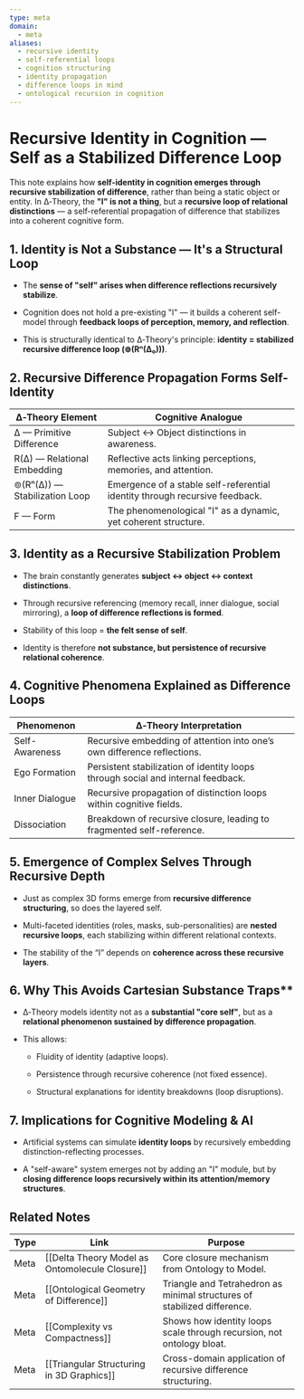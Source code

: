 ```yaml
---
type: meta
domain:
  - meta
aliases:
  - recursive identity
  - self-referential loops
  - cognition structuring
  - identity propagation
  - difference loops in mind
  - ontological recursion in cognition
---
```


# Recursive Identity in Cognition — Self as a Stabilized Difference Loop

This note explains how **self-identity in cognition emerges through recursive stabilization of difference**, rather than being a static object or entity. In ∆‑Theory, the **"I" is not a thing**, but a **recursive loop of relational distinctions** — a self-referential propagation of difference that stabilizes into a coherent cognitive form.


## 1. Identity is Not a Substance — It's a Structural Loop

- The **sense of "self" arises when difference reflections recursively stabilize**.
    
- Cognition does not hold a pre-existing "I" — it builds a coherent self-model through **feedback loops of perception, memory, and reflection**.
    
- This is structurally identical to ∆‑Theory's principle: **identity = stabilized recursive difference loop (⊚(Rⁿ(∆₀)))**.
    


## 2. Recursive Difference Propagation Forms Self-Identity

|∆‑Theory Element|Cognitive Analogue|
|---|---|
|∆ — Primitive Difference|Subject ↔ Object distinctions in awareness.|
|R(∆) — Relational Embedding|Reflective acts linking perceptions, memories, and attention.|
|⊚(Rⁿ(∆)) — Stabilization Loop|Emergence of a stable self-referential identity through recursive feedback.|
|F — Form|The phenomenological "I" as a dynamic, yet coherent structure.|


## 3. Identity as a Recursive Stabilization Problem

- The brain constantly generates **subject ↔ object ↔ context distinctions**.
    
- Through recursive referencing (memory recall, inner dialogue, social mirroring), a **loop of difference reflections is formed**.
    
- Stability of this loop = **the felt sense of self**.
    
- Identity is therefore **not substance, but persistence of recursive relational coherence**.
    

## 4. Cognitive Phenomena Explained as Difference Loops

|Phenomenon|∆‑Theory Interpretation|
|---|---|
|Self-Awareness|Recursive embedding of attention into one’s own difference reflections.|
|Ego Formation|Persistent stabilization of identity loops through social and internal feedback.|
|Inner Dialogue|Recursive propagation of distinction loops within cognitive fields.|
|Dissociation|Breakdown of recursive closure, leading to fragmented self-reference.|



## 5. Emergence of Complex Selves Through Recursive Depth

- Just as complex 3D forms emerge from **recursive difference structuring**, so does the layered self.
    
- Multi-faceted identities (roles, masks, sub-personalities) are **nested recursive loops**, each stabilizing within different relational contexts.
    
- The stability of the “I” depends on **coherence across these recursive layers**.
    


## 6. Why This Avoids Cartesian Substance Traps**

- ∆‑Theory models identity not as a **substantial "core self"**, but as a **relational phenomenon sustained by difference propagation**.
    
- This allows:
    
    - Fluidity of identity (adaptive loops).
        
    - Persistence through recursive coherence (not fixed essence).
        
    - Structural explanations for identity breakdowns (loop disruptions).
        

## 7. Implications for Cognitive Modeling & AI

- Artificial systems can simulate **identity loops** by recursively embedding distinction-reflecting processes.
    
- A "self-aware" system emerges not by adding an "I" module, but by **closing difference loops recursively within its attention/memory structures**.

## Related Notes

|Type|Link|Purpose|
|---|---|---|
|Meta|[[Delta Theory Model as Ontomolecule Closure]]|Core closure mechanism from Ontology to Model.|
|Meta|[[Ontological Geometry of Difference]]|Triangle and Tetrahedron as minimal structures of stabilized difference.|
|Meta|[[Complexity vs Compactness]]|Shows how identity loops scale through recursion, not ontology bloat.|
|Meta|[[Triangular Structuring in 3D Graphics]]|Cross-domain application of recursive difference structuring.|

